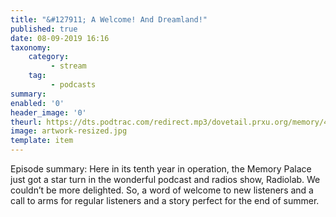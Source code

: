 ```yaml
---
title: "&#127911; A Welcome! And Dreamland!"
published: true
date: 08-09-2019 16:16
taxonomy:
    category:
         - stream
    tag:
         - podcasts
summary:
enabled: '0'
header_image: '0'
theurl: https://dts.podtrac.com/redirect.mp3/dovetail.prxu.org/memory/4962a2aa-485a-4527-a1bd-d2b03ba51427/thememorypalace.mp3
image: artwork-resized.jpg
template: item
---
```

 
Episode summary: Here in its tenth year in operation, the Memory Palace just got a star turn in the wonderful podcast and radios show, Radiolab. We couldn’t be more delighted. So, a word of welcome to new listeners and a call to arms for regular listeners and a story perfect for the end of summer.

